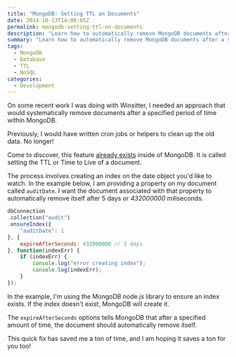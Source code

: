 ```yaml
---
title: "MongoDB: Setting TTL on Documents"
date: 2014-10-13T14:08:05Z
permalink: mongodb-setting-ttl-on-documents
description: "Learn how to automatically remove MongoDB documents after a specified time period using Time To Live (TTL) indexes."
summary: "Learn how to automatically remove MongoDB documents after a specified time period using Time To Live (TTL) indexes."
tags:
  - MongoDB
  - Database
  - TTL
  - NoSQL
categories:
  - Development
---
```


On some recent work I was doing with Winsitter, I needed an approach that would systematically remove documents after a specified period of time within MongoDB.

Previously, I would have written cron jobs or helpers to clean up the old data.  No longer!

Come to discover, this feature [already exists](https://docs.mongodb.com/manual/tutorial/expire-data/) inside of MongoDB.  It is called setting the TTL or Time to Live of a document.

The process involves creating an index on the date object you'd like to watch.  In the example below, I am providing a property on my document called `auditDate`.  I want the document associated with that property to automatically remove itself after 5 days or *432000000* miliseconds.

```javascript
dbConnection
.collection("audit")
.ensureIndex({
	"auditDate": 1
}, {
	expireAfterSeconds: 432000000 // 5 days
}, function(indexErr) {
	if (indexErr) {
		console.log("error creating index");
		console.log(indexErr);
	}
});
```

In the example, I'm using the MongoDB node.js library to ensure an index exists.  If the index doesn't exist, MongoDB will create it.

The `expireAfterSeconds` options tells MongoDB that after a specified amount of time, the document should automatically remove itself.

This quick fix has saved me a ton of time, and I am hoping it saves a ton for you too!